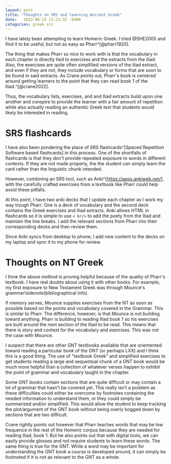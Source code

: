 ```yaml
---
layout: post
title: "Thoughts on SRS and learning Ancient Greek"
date:   2022-08-23 11:23:32 -0400
categories: greek srs
---
```




I have lately been attempting to learn Homeric Greek. I tried @SHE2005 and find it to be useful, but not as easy as Pharr^[@pharr1920].

The thing that makes Pharr so nice to work with is that the vocabulary in each chapter is directly tied to exercises and the extracts from the Iliad. Also, the exercises are quite often simplified versions of the iliad extract, and even if they are not, they include vocabulary or forms that are soon to be found in said extracts. As Crane points out, Pharr's book is centered around getting learners to the point that they can read book 1 of the Iliad.^[@crane2022]. 

Thus, the vocabulary lists, exercises, and and Iliad extracts build upon one another and conspire to provide the learner with a fair amount of repetition while also actually reading an authentic Greek text that students would likely be interested in reading. 

# SRS flashcards

I have also been pondering the place of SRS flashcards^[Spaced Repetition Software based flashcards] in this process. One of the shortfalls of flashcards is that they don't provide repeated exposure to words in different contexts. If they are not made properly, the the student can simply learn the card rather than the linguistic chunk intended. 

However, combining an SRS tool, such as Anki^[<https://apps.ankiweb.net/>], with the carefully crafted exercises from a textbook like Pharr could help avoid these pitfalls. 

At this point, I have two anki decks that I update each chapter as I work my way trough Pharr. One is a deck of vocabulary and the second deck contains the Greek exercises and Iliad extracts. Anki allows HTML in flashcards so it is simple to use `< br/>` to add the poety from the Iliad and maintain the line breaks. I add the relevant sections from Pharr into their corresponding decks and then review them.

Since Anki syncs from desktop to phone, I add new content to the decks on my laptop and sync it to my phone for review. 

# Thoughts on NT Greek

I think the above method is proving helpful because of the quality of Pharr's textbook. I have real doubts about using it with other books. For example, my first exposure to New Testament Greek was through Mounce's grammar!sidenote(bibliographical info). 

If memory serves, Mounce supplies exercises from the NT as soon as possible based on the points and vocabulary covered in the Grammar. This is similar to Pharr. The difference, however, is that Mounce is not building toward anything. Pharr is building to reading Iliad book 1 so his exercises are built around the next section of the Iliad to be read. This means that there is story and context for the vocabulary and exercises. This was not the case with Mounce. 

I suspect that there are other GNT textbooks available that are orientented toward reading a particular book of the GNT (or perhaps LXX) and I think this is a good thing. The use of "textbook Greek" and simplified exercises to get students reading a large and sequentual chunk of a GNT book would be much more helpful than a collection of whatever verses happen to exhibit the point of grammar and vocabulary taught in the chapter. 

Some GNT books contain sections that are quite difficult or may contain a lot of grammar that hasn't be covered yet. This really isn't a problem as these difficulties could either be overcome by footnotes containing the needed information to understand them, or they could simply be summarized and/or simplified. This would allow the student to keep tracking the plot/argument of the GNT book without being overly bogged down by sections that are two difficult.

Crane rightly points out however that Pharr teaches words that may be low frequence in the rest of the Homeric corpus because they are needed for reading Iliad, book 1. But he also points out that with digital tools, we can easily provide glosses and not require students to learn these words. The same thing is true for the GNT. While a word may be important for understanding the GNT book a course is developed around, it can simply be footnoted if it is not as relevant to the GNT as a whole.
